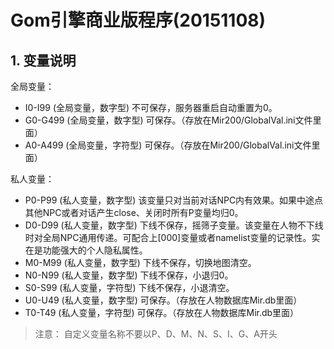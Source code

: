 #  Gom引擎商业版程序(20151108)

## 1. 变量说明

‌全局变量‌：
- I0-I99 (全局变量，数字型)  不可保存，服务器重启自动重置为0。
- G0-G499 (全局变量，数字型) 可保存。（存放在Mir200/GlobalVal.ini文件里面）
- A0-A499 (全局变量，字符型) 可保存。（存放在Mir200/GlobalVal.ini文件里面）

‌私人变量‌：
- P0-P99 (私人变量，数字型) 该变量只对当前对话NPC内有效果。如果中途点其他NPC或者对话产生close、关闭时所有P变量均归0。
- D0-D99 (私人变量，数字型) 下线不保存，摇筛子变量。该变量在人物不下线时对全局NPC通用传递。可配合上[000]变量或者namelist变量的记录性。实在是功能强大的个人隐私属性。 
- M0-M99 (私人变量，数字型) 下线不保存，切换地图清空。
- N0-N99 (私人变量，数字型) 下线不保存，小退归0。
- S0-S99 (私人变量，字符型) 下线不保存，小退清空。
- U0-U49 (私人变量，数字型) 可保存。（存放在人物数据库Mir.db里面）
- T0-T49 (私人变量，字符型) 可保存。（存放在人物数据库Mir.db里面）

> 注意： 自定义变量名称不要以P、D、M、N、S、I、G、A开头